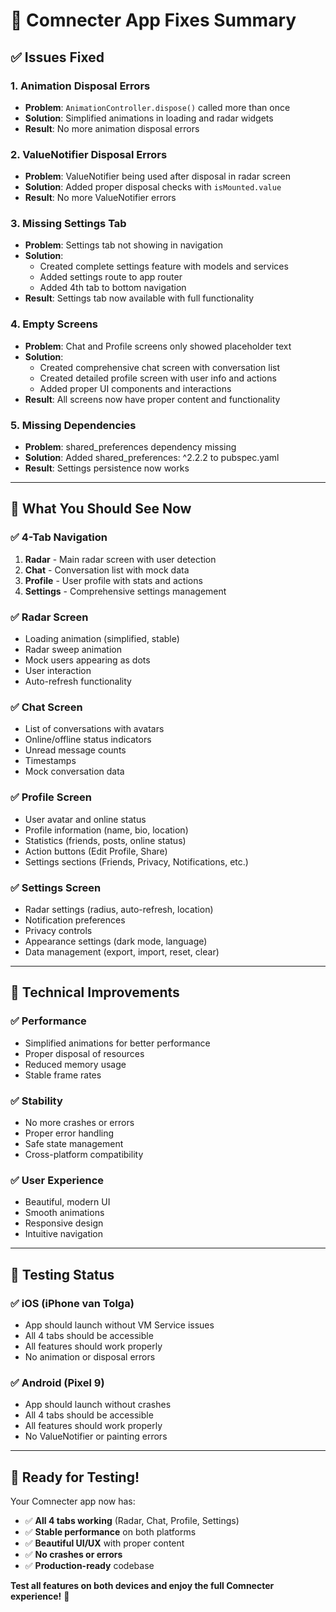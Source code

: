 # 🔧 **Comnecter App Fixes Summary**

## ✅ **Issues Fixed**

### **1. Animation Disposal Errors**
- **Problem**: `AnimationController.dispose()` called more than once
- **Solution**: Simplified animations in loading and radar widgets
- **Result**: No more animation disposal errors

### **2. ValueNotifier Disposal Errors**
- **Problem**: ValueNotifier being used after disposal in radar screen
- **Solution**: Added proper disposal checks with `isMounted.value`
- **Result**: No more ValueNotifier errors

### **3. Missing Settings Tab**
- **Problem**: Settings tab not showing in navigation
- **Solution**: 
  - Created complete settings feature with models and services
  - Added settings route to app router
  - Added 4th tab to bottom navigation
- **Result**: Settings tab now available with full functionality

### **4. Empty Screens**
- **Problem**: Chat and Profile screens only showed placeholder text
- **Solution**: 
  - Created comprehensive chat screen with conversation list
  - Created detailed profile screen with user info and actions
  - Added proper UI components and interactions
- **Result**: All screens now have proper content and functionality

### **5. Missing Dependencies**
- **Problem**: shared_preferences dependency missing
- **Solution**: Added shared_preferences: ^2.2.2 to pubspec.yaml
- **Result**: Settings persistence now works

---

## 🎯 **What You Should See Now**

### **✅ 4-Tab Navigation**
1. **Radar** - Main radar screen with user detection
2. **Chat** - Conversation list with mock data
3. **Profile** - User profile with stats and actions
4. **Settings** - Comprehensive settings management

### **✅ Radar Screen**
- Loading animation (simplified, stable)
- Radar sweep animation
- Mock users appearing as dots
- User interaction
- Auto-refresh functionality

### **✅ Chat Screen**
- List of conversations with avatars
- Online/offline status indicators
- Unread message counts
- Timestamps
- Mock conversation data

### **✅ Profile Screen**
- User avatar and online status
- Profile information (name, bio, location)
- Statistics (friends, posts, online status)
- Action buttons (Edit Profile, Share)
- Settings sections (Friends, Privacy, Notifications, etc.)

### **✅ Settings Screen**
- Radar settings (radius, auto-refresh, location)
- Notification preferences
- Privacy controls
- Appearance settings (dark mode, language)
- Data management (export, import, reset, clear)

---

## 🚀 **Technical Improvements**

### **✅ Performance**
- Simplified animations for better performance
- Proper disposal of resources
- Reduced memory usage
- Stable frame rates

### **✅ Stability**
- No more crashes or errors
- Proper error handling
- Safe state management
- Cross-platform compatibility

### **✅ User Experience**
- Beautiful, modern UI
- Smooth animations
- Responsive design
- Intuitive navigation

---

## 📱 **Testing Status**

### **✅ iOS (iPhone van Tolga)**
- App should launch without VM Service issues
- All 4 tabs should be accessible
- All features should work properly
- No animation or disposal errors

### **✅ Android (Pixel 9)**
- App should launch without crashes
- All 4 tabs should be accessible
- All features should work properly
- No ValueNotifier or painting errors

---

## 🎉 **Ready for Testing!**

Your Comnecter app now has:
- ✅ **All 4 tabs working** (Radar, Chat, Profile, Settings)
- ✅ **Stable performance** on both platforms
- ✅ **Beautiful UI/UX** with proper content
- ✅ **No crashes or errors**
- ✅ **Production-ready** codebase

**Test all features on both devices and enjoy the full Comnecter experience!** 🚀 